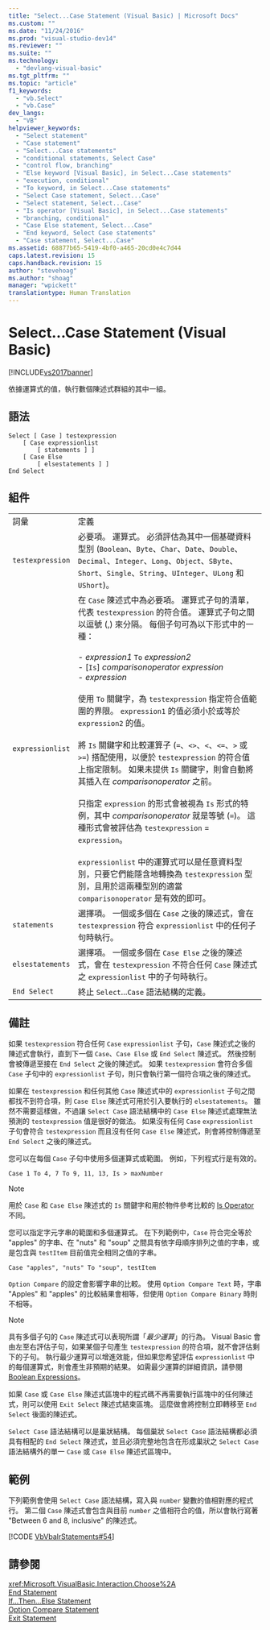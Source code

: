 ```yaml
---
title: "Select...Case Statement (Visual Basic) | Microsoft Docs"
ms.custom: ""
ms.date: "11/24/2016"
ms.prod: "visual-studio-dev14"
ms.reviewer: ""
ms.suite: ""
ms.technology: 
  - "devlang-visual-basic"
ms.tgt_pltfrm: ""
ms.topic: "article"
f1_keywords: 
  - "vb.Select"
  - "vb.Case"
dev_langs: 
  - "VB"
helpviewer_keywords: 
  - "Select statement"
  - "Case statement"
  - "Select...Case statements"
  - "conditional statements, Select Case"
  - "control flow, branching"
  - "Else keyword [Visual Basic], in Select...Case statements"
  - "execution, conditional"
  - "To keyword, in Select...Case statements"
  - "Select Case statement, Select...Case"
  - "Select statement, Select...Case"
  - "Is operator [Visual Basic], in Select...Case statements"
  - "branching, conditional"
  - "Case Else statement, Select...Case"
  - "End keyword, Select Case statements"
  - "Case statement, Select...Case"
ms.assetid: 68877b65-5419-4bf0-a465-20cd0e4c7d44
caps.latest.revision: 15
caps.handback.revision: 15
author: "stevehoag"
ms.author: "shoag"
manager: "wpickett"
translationtype: Human Translation
---
```

# Select...Case Statement (Visual Basic)
[!INCLUDE[vs2017banner](../../../csharp/includes/vs2017banner.md)]

依據運算式的值，執行數個陳述式群組的其中一組。  
  
## 語法  
  
```  
Select [ Case ] testexpression  
    [ Case expressionlist  
        [ statements ] ]  
    [ Case Else  
        [ elsestatements ] ]  
End Select  
```  
  
## 組件  
  
|||  
|-|-|  
|詞彙|定義|  
|`testexpression`|必要項。  運算式。  必須評估為其中一個基礎資料型別 \(`Boolean`、`Byte`、`Char`、`Date`、`Double`、`Decimal`、`Integer`、`Long`、`Object`、`SByte`、`Short`、`Single`、`String`、`UInteger`、`ULong` 和 `UShort`\)。|  
|`expressionlist`|在 `Case` 陳述式中為必要項。  運算式子句的清單，代表 `testexpression` 的符合值。  運算式子句之間以逗號 \(,\) 來分隔。  每個子句可為以下形式中的一種：<br /><br /> -   *expression1* `To` *expression2*<br />-   \[`Is`\] *comparisonoperator* *expression*<br />-   *expression*<br /><br /> 使用 `To` 關鍵字，為 `testexpression` 指定符合值範圍的界限。  `expression1` 的值必須小於或等於 `expression2` 的值。<br /><br /> 將 `Is` 關鍵字和比較運算子 \(`=`、`<>`、`<`、`<=`、`>` 或 `>=`\) 搭配使用，以便於 `testexpression` 的符合值上指定限制。  如果未提供 `Is` 關鍵字，則會自動將其插入在 *comparisonoperator* 之前。<br /><br /> 只指定 `expression` 的形式會被視為 `Is` 形式的特例，其中 *comparisonoperator* 就是等號 \(`=`\)。  這種形式會被評估為 `testexpression` \= `expression`。<br /><br /> `expressionlist` 中的運算式可以是任意資料型別，只要它們能隱含地轉換為 `testexpression` 型別，且用於這兩種型別的適當 `comparisonoperator` 是有效的即可。|  
|`statements`|選擇項。  一個或多個在 `Case` 之後的陳述式，會在 `testexpression` 符合 `expressionlist` 中的任何子句時執行。|  
|`elsestatements`|選擇項。  一個或多個在 `Case Else` 之後的陳述式，會在 `testexpression` 不符合任何 `Case` 陳述式之 `expressionlist` 中的子句時執行。|  
|`End Select`|終止 `Select`...`Case` 語法結構的定義。|  
  
## 備註  
 如果 `testexpression` 符合任何 `Case` `expressionlist` 子句，`Case` 陳述式之後的陳述式會執行，直到下一個 `Case`、`Case Else` 或 `End Select` 陳述式。  然後控制會被傳遞至接在 `End Select` 之後的陳述式。  如果 `testexpression` 會符合多個 `Case` 子句中的 `expressionlist` 子句，則只會執行第一個符合項之後的陳述式。  
  
 如果在 `testexpression` 和任何其他 `Case` 陳述式中的 `expressionlist` 子句之間都找不到符合項，則 `Case Else` 陳述式可用於引入要執行的 `elsestatements`。  雖然不需要這樣做，不過讓 `Select Case` 語法結構中的 `Case Else` 陳述式處理無法預測的 `testexpression` 值是很好的做法。  如果沒有任何 `Case` `expressionlist` 子句會符合 `testexpression` 而且沒有任何 `Case Else` 陳述式，則會將控制傳遞至 `End Select` 之後的陳述式。  
  
 您可以在每個 `Case` 子句中使用多個運算式或範圍。  例如，下列程式行是有效的。  
  
 `Case 1 To 4, 7 To 9, 11, 13, Is > maxNumber`  
  
> [!NOTE]
>  用於 `Case` 和 `Case Else` 陳述式的 `Is` 關鍵字和用於物件參考比較的 [Is Operator](../../../visual-basic/language-reference/operators/is-operator.md) 不同。  
  
 您可以指定字元字串的範圍和多個運算式。  在下列範例中，`Case` 符合完全等於 "apples" 的字串、在 "nuts" 和 "soup" 之間具有依字母順序排列之值的字串，或是包含與 `testItem` 目前值完全相同之值的字串。  
  
 `Case "apples", "nuts" To "soup", testItem`  
  
 `Option Compare` 的設定會影響字串的比較。  使用 `Option Compare Text` 時，字串 "Apples" 和 "apples" 的比較結果會相等，但使用 `Option Compare Binary` 時則不相等。  
  
> [!NOTE]
>  具有多個子句的 `Case` 陳述式可以表現所謂「*最少運算*」的行為。  Visual Basic 會由左至右評估子句，如果某個子句產生 `testexpression` 的符合項，就不會評估剩下的子句。  執行最少運算可以增進效能，但如果您希望評估 `expressionlist` 中的每個運算式，則會產生非預期的結果。  如需最少運算的詳細資訊，請參閱[Boolean Expressions](../../../visual-basic/programming-guide/language-features/operators-and-expressions/boolean-expressions.md)。  
  
 如果 `Case` 或 `Case Else` 陳述式區塊中的程式碼不再需要執行區塊中的任何陳述式，則可以使用 `Exit Select` 陳述式結束區塊。  這麼做會將控制立即轉移至 `End Select` 後面的陳述式。  
  
 `Select Case` 語法結構可以是巢狀結構。  每個巢狀 `Select Case` 語法結構都必須具有相配的 `End Select` 陳述式，並且必須完整地包含在形成巢狀之 `Select Case` 語法結構外的單一 `Case` 或 `Case Else` 陳述式區塊中。  
  
## 範例  
 下列範例會使用 `Select Case` 語法結構，寫入與 `number` 變數的值相對應的程式行。  第二個 `Case` 陳述式會包含與目前 `number` 之值相符合的值，所以會執行寫著 "Between 6 and 8, inclusive" 的陳述式。  
  
 [!CODE [VbVbalrStatements#54](../CodeSnippet/VS_Snippets_VBCSharp/VbVbalrStatements#54)]  
  
## 請參閱  
 <xref:Microsoft.VisualBasic.Interaction.Choose%2A>   
 [End Statement](../../../visual-basic/language-reference/statements/end-statement.md)   
 [If...Then...Else Statement](../../../visual-basic/language-reference/statements/if-then-else-statement.md)   
 [Option Compare Statement](../../../visual-basic/language-reference/statements/option-compare-statement.md)   
 [Exit Statement](../../../visual-basic/language-reference/statements/exit-statement.md)